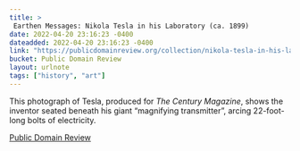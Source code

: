```yaml
---
title: > 
 Earthen Messages: Nikola Tesla in his Laboratory (ca. 1899)
date: 2022-04-20 23:16:23 -0400
dateadded: 2022-04-20 23:16:23 -0400
link: "https://publicdomainreview.org/collection/nikola-tesla-in-his-laboratory"
bucket: Public Domain Review
layout: urlnote
tags: ["history", "art"]
--- 
```

This photograph of Tesla, produced for *The Century Magazine*, shows the inventor seated beneath his giant “magnifying transmitter”, arcing 22-foot-long bolts of electricity.
 <!-- end excerpt --> 
<div class='bucket'><a class='internal-link' href='/buckets/public-domain-review'>Public Domain Review</a></div> 
